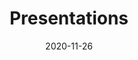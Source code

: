 ---
title: "Presentations"
date: 2020-11-26
description: A repo containing some of my presentations (fr/en)
weight: 1
link: https://mikomatic.github.io/presentations/
repo: https://github.com/mikomatic/presentations
icon: 🗃️
---